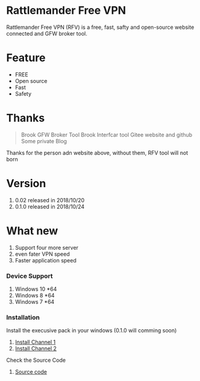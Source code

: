 # Rattlemander Free VPN

Rattlemander Free VPN (RFV) is a free, fast, safty and open-source website connected and GFW broker tool.
# Feature
  - FREE
  - Open source
  - Fast
  - Safety


# Thanks
> Brook GFW Broker Tool
> Brook Interfcar tool
> Gitee website and github
> Some private Blog

Thanks for the person adn website above, without them, RFV tool will not born

# Version
1. 0.02  released in 2018/10/20
1. 0.1.0 released in 2018/10/24

# What new
1. Support four more server
2. even fater VPN speed
3. Faster application speed

### Device Support
1. Windows 10 *64
2. Windows 8  *64
3. Windows 7  *64

### Installation
Install the execusive pack in your windows (0.1.0 will comming soon)
1. [Install Channel 1](http://223.94.4.133:91/file/download?code=FD5FE10A8E66FDF4)
2. [Install Channel 2](https://gitee.com/wyatthuang/Free-VPN/attach_files)

Check the Source Code
1. [Source code](https://gitee.com/wyatthuang/Free-VPN)
